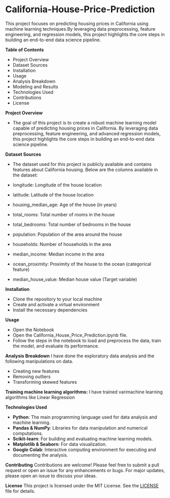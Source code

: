 # California-House-Price-Prediction
This project focuses on predicting housing prices in California using machine learning techniques.By leveraging data preprocessing, feature engineering, and regression models, this project highlights the core steps in building an end-to-end data science pipeline.

**Table of Contents**
- Project Overview
- Dataset Sources
- Installation
- Usage
- Analysis Breakdown
- Modeling and Results
- Technologies Used
- Contributions
- License

**Project Overview**
- The goal of this project is to create a robust machine learning model capable of predicting housing prices in California. By leveraging data preprocessing, feature engineering, and advanced regression models, this project highlights the core steps in building an end-to-end data science pipeline.

**Dataset Sources**
- The dataset used for this project is publicly available and contains features about California housing. Below are the columns available in the dataset:

- longitude: Longitude of the house location
- latitude: Latitude of the house location
- housing_median_age: Age of the house (in years)
- total_rooms: Total number of rooms in the house
- total_bedrooms: Total number of bedrooms in the house
- population: Population of the area around the house
- households: Number of households in the area
- median_income: Median income in the area
- ocean_proximity: Proximity of the house to the ocean (categorical feature)
- median_house_value: Median house value (Target variable)

**Installation**
- Clone the repository to your local machine
- Create and activate a virtual environment
- Install the necessary dependencies

**Usage**
- Open the Notebook
- Open the California_House_Price_Prediction.ipynb file.
- Follow the steps in the notebook to load and preprocess the data, train the model, and evaluate its performance.

**Analysis Breakdown**
I have done the exploratory data analysis and the following manipulations on data.

- Creating new features
- Removing outliers
- Transforming skewed features

**Training machine learning algorithms:**
I have trained varimachine learning algorithms like
Linear Regression

**Technologies Used**
- **Python**: The main programming language used for data analysis and machine learning.
- **Pandas & NumPy**: Libraries for data manipulation and numerical computations.
- **Scikit-learn**: For building and evaluating machine learning models.
- **Matplotlib & Seaborn**: For data visualization.
- **Google Colab**: Interactive computing environment for executing and documenting the analysis.

**Contributing**
Contributions are welcome! Please feel free to submit a pull request or open an issue for any enhancements or bugs. For major updates, please open an issue to discuss your ideas.

**License**
This project is licensed under the MIT License. See the [LICENSE](LICENSE) file for details.
